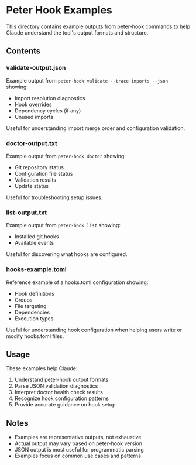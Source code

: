 # Peter Hook Examples

This directory contains example outputs from peter-hook commands to help Claude understand the tool's output formats and structure.

## Contents

### validate-output.json
Example output from `peter-hook validate --trace-imports --json` showing:
- Import resolution diagnostics
- Hook overrides
- Dependency cycles (if any)
- Unused imports

Useful for understanding import merge order and configuration validation.

### doctor-output.txt
Example output from `peter-hook doctor` showing:
- Git repository status
- Configuration file status
- Validation results
- Update status

Useful for troubleshooting setup issues.

### list-output.txt
Example output from `peter-hook list` showing:
- Installed git hooks
- Available events

Useful for discovering what hooks are configured.

### hooks-example.toml
Reference example of a hooks.toml configuration showing:
- Hook definitions
- Groups
- File targeting
- Dependencies
- Execution types

Useful for understanding hook configuration when helping users write or modify hooks.toml files.

## Usage

These examples help Claude:
1. Understand peter-hook output formats
2. Parse JSON validation diagnostics
3. Interpret doctor health check results
4. Recognize hook configuration patterns
5. Provide accurate guidance on hook setup

## Notes

- Examples are representative outputs, not exhaustive
- Actual output may vary based on peter-hook version
- JSON output is most useful for programmatic parsing
- Examples focus on common use cases and patterns
